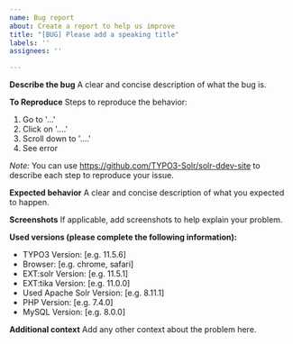 ```yaml
---
name: Bug report
about: Create a report to help us improve
title: "[BUG] Please add a speaking title"
labels: ''
assignees: ''

---
```


**Describe the bug**
A clear and concise description of what the bug is.

**To Reproduce**
Steps to reproduce the behavior:
1. Go to '...'
2. Click on '....'
3. Scroll down to '....'
4. See error

_Note:_
You can use https://github.com/TYPO3-Solr/solr-ddev-site
to describe each step to reproduce your issue.

**Expected behavior**
A clear and concise description of what you expected to happen.

**Screenshots**
If applicable, add screenshots to help explain your problem.

**Used versions (please complete the following information):**
 - TYPO3 Version: [e.g. 11.5.6]
 - Browser: [e.g. chrome, safari]
 - EXT:solr Version: [e.g. 11.5.1]
 - EXT:tika Version: [e.g. 11.0.0]
 - Used Apache Solr Version: [e.g. 8.11.1]
 - PHP Version: [e.g. 7.4.0]
 - MySQL Version: [e.g. 8.0.0]

**Additional context**
Add any other context about the problem here.
